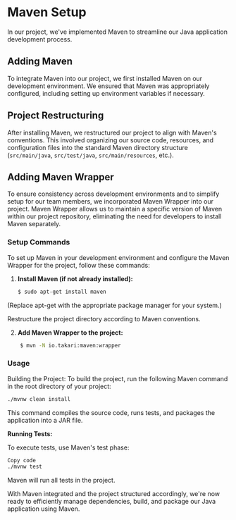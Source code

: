 # Maven Setup
In our project, we've implemented Maven to streamline our Java application development process.

## Adding Maven

To integrate Maven into our project, we first installed Maven on our development environment. We ensured that Maven was appropriately configured, including setting up environment variables if necessary.

## Project Restructuring

After installing Maven, we restructured our project to align with Maven's conventions. This involved organizing our source code, resources, and configuration files into the standard Maven directory structure (`src/main/java`, `src/test/java`, `src/main/resources`, etc.).

## Adding Maven Wrapper

To ensure consistency across development environments and to simplify setup for our team members, we incorporated Maven Wrapper into our project. Maven Wrapper allows us to maintain a specific version of Maven within our project repository, eliminating the need for developers to install Maven separately.

### Setup Commands

To set up Maven in your development environment and configure the Maven Wrapper for the project, follow these commands:

1. **Install Maven (if not already installed):**
   ```bash
   $ sudo apt-get install maven
(Replace apt-get with the appropriate package manager for your system.)

Restructure the project directory according to Maven conventions.

2. **Add Maven Wrapper to the project:**
```bash
    $ mvn -N io.takari:maven:wrapper
```
 
### Usage

Building the Project:
To build the project, run the following Maven command in the root directory of your project:

```bash
./mvnw clean install
```
This command compiles the source code, runs tests, and packages the application into a JAR file.

**Running Tests:**

To execute tests, use Maven's test phase:
```bash
Copy code
./mvnw test
```
Maven will run all tests in the project.

With Maven integrated and the project structured accordingly, we're now ready to efficiently manage dependencies, build, and package our Java application using Maven.